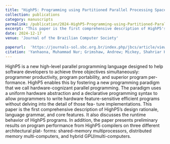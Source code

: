 ```yaml
---
title: "HighP5: Programming using Partitioned Parallel Processing Spaces (Submission Accepted)"
collection: publications
category: manuscripts
permalink: /publication/2024-HighP5-Programming-using-Partitioned-Parallel-Processing-Spaces
excerpt: "This paper is the first comprehensive description of HighP5's design rationale, language grammar, and core features."
date: 2024-12-17
venue: 'Journal of the Brazilian Computer Society'

paperurl:  'https://journals-sol.sbc.org.br/index.php/jbcs/article/view/4345/3038'
citation: 'Yanhaona, Muhammad Nur; Grimshaw, Andrew; Mickey, Shahriar Hasan. (2024). &quot;HighP5: Programming using Partitioned Parallel Processing Spaces.&quot; <i>Journal of the Brazilian Computer Society</i>. Vol. 30 No. 1 (2024).'
---
```


HighP5 is a new high-level parallel programming language designed to help software developers to
achieve three objectives simultaneously: programmer productivity, program portability, and superior program per-
formance. HighP5 enables this by fostering a new programming paradigm that we call hardware-cognizant parallel
programming. The paradigm uses a uniform hardware abstraction and a declarative programming syntax to allow
programmers to write hardware feature-sensitive efficient programs without delving into the detail of those fea-
ture implementations. This paper is the first comprehensive description of HighP5’s design rationale, language
grammar, and core features. It also discusses the runtime behavior of HighP5 programs. In addition, the paper
presents preliminary results on program performance from HighP5 compilers on three different architectural plat-
forms: shared-memory multiprocessors, distributed memory multi-computers, and hybrid GPU/multi-computers.
